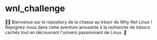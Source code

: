 # wnl_challenge
🔎🎉 Bienvenue sur le repository de la chasse au trésor de Why Not Linux ! Rejoignez-nous dans cette aventure amusante à la recherche de trésors cachés tout en découvrant l'univers passionnant de Linux. 🐧
